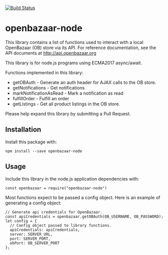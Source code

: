 [![Build Status](https://travis-ci.org/P2PVPS/openbazaar-node.svg?branch=master)](https://travis-ci.org/P2PVPS/openbazaar-node)

# openbazaar-node

This library contains a list of functions used to interact with a local
OpenBazaar (OB) store via its API. For reference documentation, see the API
documents at http://api.openbazaar.org

This library is for node.js programs using ECMA2017 async/await.

Functions implemented in this library:

* getOBAuth - Generate an auth header for AJAX calls to the OB store.
* getNotifications - Get notifications
* markNotificationAsRead - Mark a notification as read
* fulfillOrder - Fulfill an order
* getListings - Get all product listings in the OB store.

Please help expand this library by submitting a Pull Request.

## Installation

Install this package with:

`npm install --save openbazaar-node`

## Usage

Include this library in the node.js application dependencies with:

`const openbazaar = require("openbazaar-node")`

Most functions expect to be passed a config object. Here is an example of
generating a config object:

```
// Generate api credentials for OpenBazaar.
const apiCredentials = openbazaar.getOBAuth(OB_USERNAME, OB_PASSWORD);
let config = {
  // Config object passed to library functions.
  apiCredentials: apiCredentials,
  server: SERVER_URL,
  port: SERVER_PORT,
  obPort: OB_SERVER_PORT
};
```
